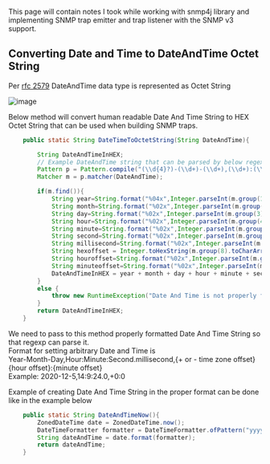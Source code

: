 This page will contain notes I took while working with snmp4j library and implementing SNMP trap emitter and trap listener with the SNMP v3 support.  

## Converting Date and Time to DateAndTime Octet String  

Per [rfc 2579](https://tools.ietf.org/html/rfc2579) DateAndTime data type is represented as Octet String  

![image](https://user-images.githubusercontent.com/37493923/109395075-12555b00-78f0-11eb-8737-58ce0dca7b70.png)

Below method will convert human readable Date And Time String to HEX Octet String that can be used when building SNMP traps.  

```.java
    public static String DateTimeToOctetString(String DateAndTime){

        String DateAndTimeInHEX;
        // Example DateAndTime string that can be parsed by below regexp 2020-12-3,14:9:24.0,+0:0
        Pattern p = Pattern.compile("(\\d{4}?)-(\\d+)-(\\d+),(\\d+):(\\d+):(\\d+)\\.(\\d+),([+-])(\\d+):(\\d+)");
        Matcher m = p.matcher(DateAndTime);

        if(m.find()){
            String year=String.format("%04x",Integer.parseInt(m.group(1)));
            String month=String.format("%02x",Integer.parseInt(m.group(2)));
            String day=String.format("%02x",Integer.parseInt(m.group(3)));
            String hour=String.format("%02x",Integer.parseInt(m.group(4)));
            String minute=String.format("%02x",Integer.parseInt(m.group(5)));
            String second=String.format("%02x",Integer.parseInt(m.group(6)));
            String millisecond=String.format("%02x",Integer.parseInt(m.group(7)));
            String hexoffset = Integer.toHexString(m.group(8).toCharArray()[0]);
            String houroffset=String.format("%02x",Integer.parseInt(m.group(9)));
            String minuteoffset=String.format("%02x",Integer.parseInt(m.group(10)));
            DateAndTimeInHEX = year + month + day + hour + minute + second + millisecond + hexoffset + houroffset + minuteoffset;
        }
        else {
            throw new RuntimeException("Date And Time is not properly formatted");
        }
        return DateAndTimeInHEX;
    }
```  

We need to pass to this method properly formatted Date And Time String so that regexp can parse it.  
Format for setting arbitrary Date and Time is  
Year-Month-Day,Hour:Minute:Second.millisecond,{+ or - time zone offset}{hour offset}:{minute offset}  
Example: 2020-12-5,14:9:24.0,+0:0  

Example of creating Date And Time String in the proper format can be done like in the example below  

```.java
    public static String DateAndTimeNow(){
        ZonedDateTime date = ZonedDateTime.now();
        DateTimeFormatter formatter = DateTimeFormatter.ofPattern("yyyy-MM-dd,HH:m:s.S,xxx");
        String dateAndTime = date.format(formatter);
        return dateAndTime;
    }
```  

